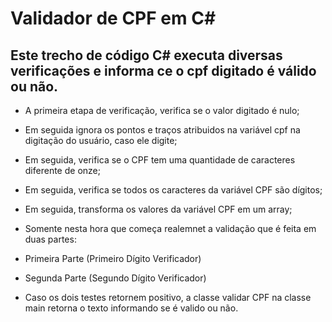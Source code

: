 # Validador de CPF em C#

## Este trecho de código C# executa diversas verificações e informa ce o cpf digitado é válido ou não.

- A primeira etapa de verificação, verifica se o valor digitado é nulo;

- Em seguida ignora os pontos e traços atribuidos na variável cpf na digitação do usuário, caso ele digite;

- Em seguida, verifica se o CPF tem uma quantidade de caracteres diferente de onze;

- Em seguida, verifica se todos os caracteres da variável CPF são dígitos;

- Em seguida, transforma os valores da variável CPF em um array;

- Somente nesta hora que começa realemnet a validação que é feita em duas partes:

- Primeira Parte (Primeiro Dígito Verificador)

- Segunda Parte (Segundo Dígito Verificador)

- Caso os dois testes retornem positivo, a classe validar CPF na classe main retorna o texto informando se é valido ou não.

